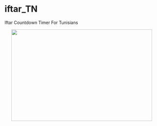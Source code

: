 # iftar_TN
Iftar Countdown Timer For Tunisians



<p align="center">
  <img width="460" height="300" src="https://i.imgur.com/CEnvc1r.png">
</p>
